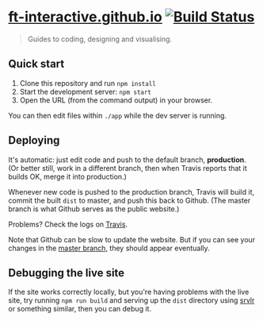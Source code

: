 # [ft-interactive.github.io](http://ft-interactive.github.io) [![Build Status](https://travis-ci.org/ft-interactive/ft-interactive.github.io.svg)](https://travis-ci.org/ft-interactive/ft-interactive.github.io)

> Guides to coding, designing and visualising.


## Quick start

1. Clone this repository and run `npm install`
2. Start the development server: `npm start`
3. Open the URL (from the command output) in your browser.

You can then edit files within `./app` while the dev server is running.


## Deploying

It's automatic: just edit code and push to the default branch, **production**. (Or better still, work in a different branch, then when Travis reports that it builds OK, merge it into production.)

Whenever new code is pushed to the production branch, Travis will build it, commit the built `dist` to master, and push this back to Github. (The master branch is what Github serves as the public website.)

Problems? Check the logs on [Travis](https://travis-ci.org/ft-interactive/ft-interactive.github.io).

Note that Github can be slow to update the website. But if you can see your changes in the [master branch](https://github.com/ft-interactive/ft-interactive.github.io/tree/master), they should appear eventually.


## Debugging the live site

If the site works correctly locally, but you're having problems with the live site, try running `npm run build` and serving up the `dist` directory using [srvlr](https://github.com/kavanagh/srvlr) or something similar, then you can debug it.
